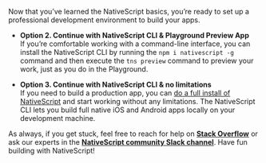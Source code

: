 Now that you’ve learned the NativeScript basics, you’re ready to set up a professional development environment to build your apps.

* **Option 2. Continue with NativeScript CLI & Playground Preview App**  
If you’re comfortable working with a command-line interface, you can install the NativeScript CLI by running the `npm i nativescript -g` command and then execute the `tns preview` command to preview your work, just as you do in the Playground.

* **Option 3. Continue with NativeScript CLI & no limitations**  
If you need to build a production app, you can [do a full install of NativeScript](https://docs.nativescript.org/start/quick-setup) and start working without any limitations. The NativeScript CLI lets you build full native iOS and Android apps locally on your development machine.

As always, if you get stuck, feel free to reach for help on [**Stack Overflow**](https://stackoverflow.com/questions/tagged/nativescript) or ask our experts in the [**NativeScript community Slack channel**](http://developer.telerik.com/wp-login.php?action=slack-invitation). Have fun building with NativeScript!

